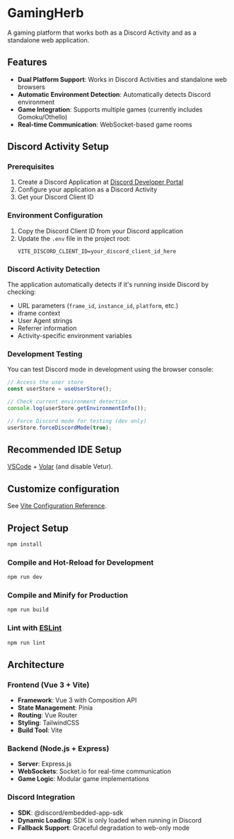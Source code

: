 # GamingHerb

A gaming platform that works both as a Discord Activity and as a standalone web application.

## Features

- **Dual Platform Support**: Works in Discord Activities and standalone web browsers
- **Automatic Environment Detection**: Automatically detects Discord environment
- **Game Integration**: Supports multiple games (currently includes Gomoku/Othello)
- **Real-time Communication**: WebSocket-based game rooms

## Discord Activity Setup

### Prerequisites

1. Create a Discord Application at [Discord Developer Portal](https://discord.com/developers/applications)
2. Configure your application as a Discord Activity
3. Get your Discord Client ID

### Environment Configuration

1. Copy the Discord Client ID from your Discord application
2. Update the `.env` file in the project root:
   ```
   VITE_DISCORD_CLIENT_ID=your_discord_client_id_here
   ```

### Discord Activity Detection

The application automatically detects if it's running inside Discord by checking:

- URL parameters (`frame_id`, `instance_id`, `platform`, etc.)
- iframe context
- User Agent strings
- Referrer information
- Activity-specific environment variables

### Development Testing

You can test Discord mode in development using the browser console:

```javascript
// Access the user store
const userStore = useUserStore();

// Check current environment detection
console.log(userStore.getEnvironmentInfo());

// Force Discord mode for testing (dev only)
userStore.forceDiscordMode(true);
```

## Recommended IDE Setup

[VSCode](https://code.visualstudio.com/) + [Volar](https://marketplace.visualstudio.com/items?itemName=Vue.volar) (and disable Vetur).

## Customize configuration

See [Vite Configuration Reference](https://vite.dev/config/).

## Project Setup

```sh
npm install
```

### Compile and Hot-Reload for Development

```sh
npm run dev
```

### Compile and Minify for Production

```sh
npm run build
```

### Lint with [ESLint](https://eslint.org/)

```sh
npm run lint
```

## Architecture

### Frontend (Vue 3 + Vite)

- **Framework**: Vue 3 with Composition API
- **State Management**: Pinia
- **Routing**: Vue Router
- **Styling**: TailwindCSS
- **Build Tool**: Vite

### Backend (Node.js + Express)

- **Server**: Express.js
- **WebSockets**: Socket.io for real-time communication
- **Game Logic**: Modular game implementations

### Discord Integration

- **SDK**: @discord/embedded-app-sdk
- **Dynamic Loading**: SDK is only loaded when running in Discord
- **Fallback Support**: Graceful degradation to web-only mode
